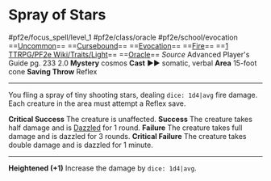 # Spray of Stars
#pf2e/focus_spell/level_1 #pf2e/class/oracle #pf2e/school/evocation 
==[Uncommon](rules/traits/uncommon.md)== ==[Cursebound](../../../Traits/Cursebound.md)== ==[Evocation](rules/traits/evocation.md)== ==[Fire](rules/traits/fire.md)== ==[1 TTRPG/PF2e Wiki/Traits/Light](1%20TTRPG/PF2e%20Wiki/Traits/Light)== ==[Oracle](../../../Traits/Oracle.md)==
*Source* Advanced Player's Guide pg. 233 2.0
**Mystery** cosmos
**Cast** ►► somatic, verbal
**Area** 15-foot cone
**Saving Throw** Reflex

---
You fling a spray of tiny shooting stars, dealing `dice: 1d4|avg` fire damage. Each creature in the area must attempt a Reflex save.

**Critical Success** The creature is unaffected.
**Success** The creature takes half damage and is [Dazzled](../../../Conditions/Dazzled.md) for 1 round.
**Failure** The creature takes full damage and is dazzled for 3 rounds.
**Critical Failure** The creature takes double damage and is dazzled for 1 minute.

<hr>

**Heightened (+1)** Increase the damage by `dice: 1d4|avg`.